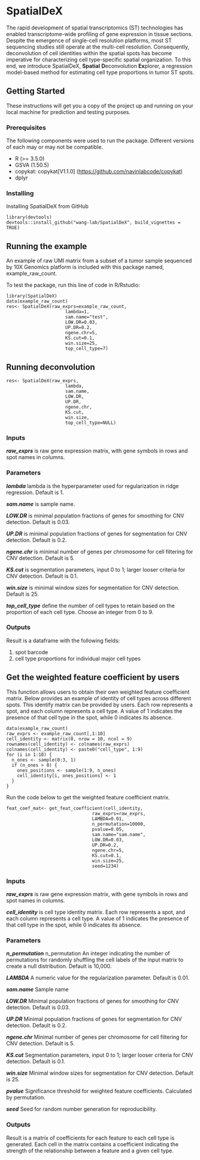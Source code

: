 # SpatialDeX
The rapid development of spatial transcriptomics (ST) technologies has enabled transcriptome-wide profiling of gene expression in tissue sections. Despite the emergence of single-cell resolution platforms, most ST sequencing studies still operate at the multi-cell resolution. Consequently, deconvolution of cell identities within the spatial spots has become imperative for characterizing cell type-specific spatial organization.  To this end, we introduce SpatialDeX, **Spatial** **D**econvolution **Ex**plorer, a regression model-based method for estimating cell type proportions in tumor ST spots.  

## Getting Started

These instructions will get you a copy of the project up and running on your local machine for prediction and testing purposes.

### Prerequisites
The following components were used to run the package. Different versions of each may or may not be compatible.

- R (>= 3.5.0)
- GSVA (1.50.5)
- copykat: copykat[V1.1.0] (https://github.com/navinlabcode/copykat)
- dplyr

### Installing
Installing SpatialDeX from GitHub

```
library(devtools)
devtools::install_github("wang-lab/SpatialDeX", build_vignettes = TRUE)
```


## Running the example
An example of raw UMI matrix from a subset of a tumor sample sequenced by 10X Genomics platform is included with this package named, example_raw_count.

To test the package, run this line of code in R/Rstudio:

```
library(SpatialDeX)
data(example_raw_count)
res<- SpatialDeX(raw_exprs=example_raw_count,
                      lambda=1,
                      sam.name="test",
                      LOW.DR=0.03,
                      UP.DR=0.2,
                      ngene.chr=5,
                      KS.cut=0.1,
                      win.size=25,
                      top_cell_type=7)
```

## Running deconvolution
```
res<- SpatialDeX(raw_exprs,
                      lambda,
                      sam.name,
                      LOW.DR,
                      UP.DR,
                      ngene.chr,
                      KS.cut,
                      win.size,
                      top_cell_type=NULL)

```

### Inputs

***raw_exprs*** is raw gene expression matrix, with gene symbols in rows and spot names in columns.

### Parameters

***lambda*** lambda is the hyperparameter used for regularization in ridge regression. Default is 1.

***sam.name*** is sample name.

***LOW.DR*** is minimal population fractions of genes for smoothing for CNV detection. Default is 0.03.

***UP.DR*** is minimal population fractions of genes for segmentation for CNV detection. Default is 0.2.

***ngene.chr*** is minimal number of genes per chromosome for cell filtering for CNV detection. Default is 5.

***KS.cut*** is segmentation parameters, input 0 to 1; larger looser criteria for CNV detection. Default is 0.1.

***win.size*** is minimal window sizes for segmentation for CNV detection. Default is 25.

***top_cell_type*** define the number of cell types to retain based on the proportion of each cell type. Choose an integer from 0 to 9.


### Outputs

Result is a dataframe with the following fields:  
1. spot barcode  
2. cell type proportions for individual major cell types

## Get the weighted feature coefficient by users

This function allows users to obtain their own weighted feature coefficient matrix. Below provides an example of identity of cell types across different spots. This identify matrix can be provided by users. Each row represents a spot, and each column represents a cell type. A value of 1 indicates the presence of that cell type in the spot, while 0 indicates its absence.


```
data(example_raw_count)
raw_exprs <- example_raw_count[,1:10]
cell_identity <- matrix(0, nrow = 10, ncol = 9)
rownames(cell_identity) <- colnames(raw_exprs)
colnames(cell_identity) <- paste0("cell_type", 1:9)
for (i in 1:10) {
  n_ones <- sample(0:3, 1)
  if (n_ones > 0) {
    ones_positions <- sample(1:9, n_ones)
    cell_identity[i, ones_positions] <- 1
  }
}
```

Run the code below to get the weighted feature coefficient matrix.

```
feat_coef_mat<- get_feat_coefficient(cell_identity,
                                raw_exprs=raw_exprs,
                                LAMBDA=0.01,
                                n_permutation=10000,
                                pvalue=0.05,
                                sam.name="sam.name",
                                LOW.DR=0.03,
                                UP.DR=0.2,
                                ngene.chr=5,
                                KS.cut=0.1,
                                win.size=25,
                                seed=1234)
```

### Inputs

***raw_exprs*** is raw gene expression matrix, with gene symbols in rows and spot names in columns.

***cell_identity*** is cell type identity matrix. Each row represents a spot, and each column represents a cell type. A value of 1 indicates the presence of that cell type in the spot, while 0 indicates its absence.

### Parameters

***n_permutation*** n_permutation An integer indicating the number of permutations for randomly shuffling the cell labels of the input matrix to create a null distribution. Default is 10,000.

***LAMBDA*** A numeric value for the regularization parameter. Default is 0.01.

***sam.name*** Sample name

***LOW.DR*** Minimal population fractions of genes for smoothing for CNV detection. Default is 0.03.

***UP.DR*** Minimal population fractions of genes for segmentation for CNV detection. Default is 0.2.

***ngene.chr*** Minimal number of genes per chromosome for cell filtering for CNV detection. Default is 5.

***KS.cut*** Segmentation parameters, input 0 to 1; larger looser criteria for CNV detection. Default is 0.1.

***win.size*** Minimal window sizes for segmentation for CNV detection. Default is 25.

***pvalue*** Significance threshold for weighted feature coefficients. Calculated by permutation.

***seed*** Seed for random number generation for reproducibility.

### Outputs

Result is a matrix of coefficients for each feature to each cell type is generated. Each cell in the matrix contains a coefficient indicating the strength of the relationship between a feature and a given cell type.

